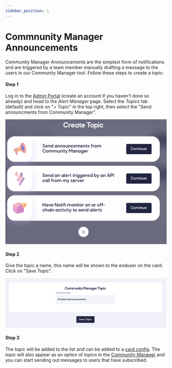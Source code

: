 ```yaml
---
sidebar_position: 1
---
```


# Commnunity Manager Announcements

Community Manager Announcements are the simplest form of notifications and are triggered by a team member manually drafting a message to the users in our Community Manager tool. Follow these steps to create a topic: 

#### Step 1

Log in to the [Admin Portal](https://admin.dev.notifi.network) (create an account if you haven't done so already) and head to the _Alert Manager_ page.
Select the _Topics_ tab (default) and click on "+ Topic" in the top right, then select the "Send announcments from Community Manager". 

![create announcement](/img/create-topics/1.png)


#### Step 2 

Give the topic a name, this name will be shown to the enduser on the card. Click on "Save Topic".

![name topic](/img/create-topics/2.png)

#### Step 3

The topic will be added to the list and can be added to a [card config](../alert-subscribe/react-card/create-card-id.md). The topic will also appear as an option of topics in the [Community Manager](../alert-trigger/admin-portal/) and you can start sending out messages to users that have subscribed.